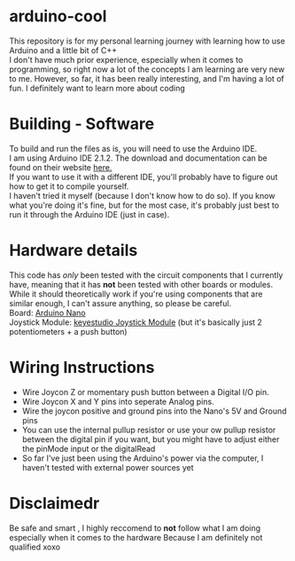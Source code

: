 # arduino-cool
This repository is for my personal learning journey with learning how to use Arduino and a little bit of C++<br>
I don't have much prior experience, especially when it comes to programming, so right now a lot of the concepts I am learning are very new to me. However, so far, it has been really interesting, and I'm having a lot of fun. I definitely want to learn more about coding
# Building - Software
To build and run the files as is, you will need to use the Arduino IDE.<br>
I am using Arduino IDE 2.1.2. The download and documentation can be found on their website [here.](https://docs.arduino.cc/software/ide-v2)<br>
If you want to use it with a different IDE, you'll probably have to figure out how to get it to compile yourself.<br>
I haven't tried it myself (because I don't know how to do so). If you know what you're doing it's fine, but for the most case, it's probably just best to run it through the Arduino IDE (just in case).
# Hardware details
This code has *only* been tested with the circuit components that I currently have, meaning that it has **not** been tested with other boards or modules.<br>
While it should theoretically work if you're using components that are similar enough, I can't assure anything, so please be careful. <br>
Board: [Arduino Nano](https://docs.arduino.cc/hardware/nano)<br>
Joystick Module: [keyestudio Joystick Module](https://wiki.keyestudio.com/Ks0008_keyestudio_Joystick_Module) (but it's basically just 2 potentiometers + a push button)
# Wiring Instructions
- Wire Joycon Z or momentary push button between a Digital I/O pin.<br>
- Wire Joycon X and Y pins into seperate Analog pins.<br>
- Wire the joycon positive and ground pins into the Nano's 5V and Ground pins<br>
- You can use the internal pullup resistor or use your ow pullup resistor between the digital pin if you want, but you might have to adjust either the pinMode input or the digitalRead<br>
- So far I've just been using the Arduino's power via the computer, I haven't tested with external power sources yet
# Disclaimedr
Be safe and smart , I highly reccomend to **not** follow what I am doing especially when it comes to the hardware Because I am definitely not qualified xoxo
